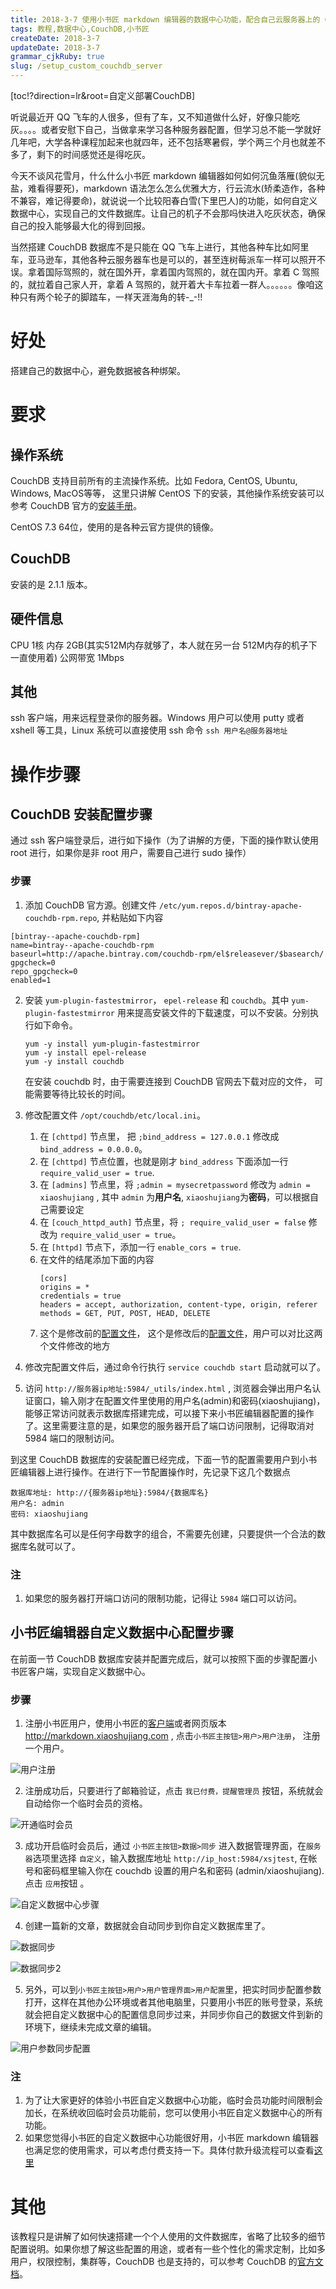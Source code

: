 ```yaml
---
title: 2018-3-7 使用小书匠 markdown 编辑器的数据中心功能，配合自己云服务器上的 CouchDB 数据库，实现自己的文件数据中心
tags: 教程,数据中心,CouchDB,小书匠
createDate: 2018-3-7
updateDate: 2018-3-7
grammar_cjkRuby: true
slug: /setup_custom_couchdb_server
---
```



[toc!?direction=lr&root=自定义部署CouchDB]

听说最近开 QQ 飞车的人很多，但有了车，又不知道做什么好，好像只能吃灰。。。。或者安慰下自己，当做拿来学习各种服务器配置，但学习总不能一学就好几年吧，大学各种课程加起来也就四年，还不包括寒暑假，学个两三个月也就差不多了，剩下的时间感觉还是得吃灰。


今天不谈风花雪月，什么什么小书匠 markdown 编辑器如何如何沉鱼落雁(貌似无盐，难看得要死)，markdown 语法怎么怎么优雅大方，行云流水(矫柔造作，各种不兼容，难记得要命)，就说说一个比较阳春白雪(下里巴人)的功能，如何自定义数据中心，实现自己的文件数据库。让自己的机子不会那吗快进入吃灰状态，确保自己的投入能够最大化的得到回报。

当然搭建 CouchDB 数据库不是只能在 QQ 飞车上进行，其他各种车比如阿里车，亚马逊车，其他各种云服务器车也是可以的，甚至连树莓派车一样可以照开不误。拿着国际驾照的，就在国外开，拿着国内驾照的，就在国内开。拿着 C 驾照的，就拉着自己家人开，拿着 A 驾照的，就开着大卡车拉着一群人。。。。。。像咱这种只有两个轮子的脚踏车，一样天涯海角的转-_-!!


# 好处

搭建自己的数据中心，避免数据被各种绑架。

# 要求

## 操作系统

CouchDB 支持目前所有的主流操作系统。比如 Fedora, CentOS, Ubuntu, Windows, MacOS等等，
这里只讲解 CentOS 下的安装，其他操作系统安装可以参考 CouchDB 官方的[安装手册][1]。

CentOS 7.3 64位，使用的是各种云官方提供的镜像。

## CouchDB

安装的是 2.1.1 版本。

## 硬件信息

CPU	1核
内存	2GB(其实512M内存就够了，本人就在另一台 512M内存的机子下一直使用着)
公网带宽	1Mbps

## 其他

ssh 客户端，用来远程登录你的服务器。Windows 用户可以使用 putty 或者 xshell 等工具，Linux 系统可以直接使用 ssh 命令 `ssh 用户名@服务器地址`

# 操作步骤


## CouchDB 安装配置步骤

通过 ssh 客户端登录后，进行如下操作（为了讲解的方便，下面的操作默认使用 root 进行，如果你是非 root 用户，需要自己进行 sudo 操作）

### 步骤

1.   添加 CouchDB 官方源。创建文件 `/etc/yum.repos.d/bintray-apache-couchdb-rpm.repo`, 并粘贴如下内容

```
[bintray--apache-couchdb-rpm]
name=bintray--apache-couchdb-rpm
baseurl=http://apache.bintray.com/couchdb-rpm/el$releasever/$basearch/
gpgcheck=0
repo_gpgcheck=0
enabled=1
```

2. 安装  `yum-plugin-fastestmirror`， `epel-release` 和 `couchdb`。其中 `yum-plugin-fastestmirror` 用来提高安装文件的下载速度，可以不安装。分别执行如下命令。
	```
	yum -y install yum-plugin-fastestmirror
	yum -y install epel-release
	yum -y install couchdb
	```
   在安装 couchdb 时，由于需要连接到 CouchDB 官网去下载对应的文件， 可能需要等待比较长的时间。

3. 修改配置文件 `/opt/couchdb/etc/local.ini`。
    1. 在 `[chttpd]` 节点里， 把 `;bind_address = 127.0.0.1` 修改成 `bind_address = 0.0.0.0`。
    2. 在 `[chttpd]` 节点位置，也就是刚才 `bind_address` 下面添加一行 `require_valid_user = true`.
    3. 在 `[admins]` 节点里，将 `;admin = mysecretpassword` 修改为 `admin = xiaoshujiang` , 其中 `admin` 为**用户名**, `xiaoshujiang`为**密码**，可以根据自己需要设定
    4. 在 `[couch_httpd_auth]` 节点里，将 `; require_valid_user = false` 修改为  `require_valid_user = true`。 
    5. 在 `[httpd]` 节点下，添加一行 `enable_cors = true`.
    6. 在文件的结尾添加下面的内容
		```
		[cors]
		origins = *
		credentials = true
		headers = accept, authorization, content-type, origin, referer
		methods = GET, PUT, POST, HEAD, DELETE
		```
	7. 这个是修改前的[配置文件][2]， 这个是修改后的[配置文件][3]，用户可以对比这两个文件修改的地方
4.  修改完配置文件后，通过命令行执行 `service couchdb start` 启动就可以了。
5.  访问 `http://服务器ip地址:5984/_utils/index.html`  , 浏览器会弹出用户名认证窗口，输入刚才在配置文件里使用的用户名(admin)和密码(xiaoshujiang)，能够正常访问就表示数据库搭建完成，可以接下来小书匠编辑器配置的操作了。这里需要注意的是，如果您的服务器开启了端口访问限制，记得取消对 5984 端口的限制访问。

到这里 CouchDB 数据库的安装配置已经完成，下面一节的配置需要用户到小书匠编辑器上进行操作。在进行下一节配置操作时，先记录下这几个数据点

```
数据库地址: http://{服务器ip地址}:5984/{数据库名}
用户名: admin
密码: xiaoshujiang
```

其中数据库名可以是任何字母数字的组合，不需要先创建，只要提供一个合法的数据库名就可以了。

### 注

1. 如果您的服务器打开端口访问的限制功能，记得让  `5984` 端口可以访问。

## 小书匠编辑器自定义数据中心配置步骤

在前面一节 CouchDB 数据库安装并配置完成后，就可以按照下面的步骤配置小书匠客户端，实现自定义数据中心。

### 步骤


1. 注册小书匠用户，使用小书匠的[客户端][4]或者网页版本 http://markdown.xiaoshujiang.com ,  点击`小书匠主按钮>用户>用户注册`， 注册一个用户。

![用户注册][5]

2. 注册成功后，只要进行了邮箱验证，点击 `我已付费，提醒管理员` 按钮，系统就会自动给你一个临时会员的资格。

![开通临时会员][6]

3. 成功开启临时会员后，通过 `小书匠主按钮>数据>同步`  进入数据管理界面，在`服务器`选项里选择 `自定义`，输入数据库地址 `http://ip_host:5984/xsjtest`, 在帐号和密码框里输入你在 couchdb 设置的用户名和密码 (admin/xiaoshujiang). 点击 `应用`按钮 。

![自定义数据中心步骤][7]

4. 创建一篇新的文章，数据就会自动同步到你自定义数据库里了。

![数据同步][8]

![数据同步2][9]

5. 另外，可以到`小书匠主按钮>用户>用户管理界面>用户配置`里，把实时同步配置参数打开，这样在其他办公环境或者其他电脑里，只要用小书匠的账号登录，系统就会把自定义数据中心的配置信息同步过来，并同步你自己的数据文件到新的环境下，继续未完成文章的编辑。

![用户参数同步配置][10]

### 注

1. 为了让大家更好的体验小书匠自定义数据中心功能，临时会员功能时间限制会加长，在系统收回临时会员功能前，您可以使用小书匠自定义数据中心的所有功能。
2. 如果您觉得小书匠的自定义数据中心功能很好用，小书匠 markdown 编辑器也满足您的使用需求，可以考虑付费支持一下。具体付款升级流程可以查看[这里][11]


# 其他

该教程只是讲解了如何快速搭建一个个人使用的文件数据库，省略了比较多的细节配置说明。如果你想了解这些配置的用途，或者有一些个性化的需求定制，比如多用户，权限控制，集群等，CouchDB 也是支持的，可以参考 CouchDB 的[官方文档][12]。


  [1]: http://docs.couchdb.org/en/2.1.1/install/index.html
  [2]: https://github.com/suziwen/blogxiaoshujiang/blob/master/local.ini.before
  [3]: https://github.com/suziwen/blogxiaoshujiang/blob/master/local.ini.after
  [4]: http://soft.xiaoshujiang.com/download.html
  [5]: ./images/1520497153443.jpg
  [6]: ./images/1520496469826.jpg
  [7]: ./images/%E8%87%AA%E5%AE%9A%E4%B9%89%E6%95%B0%E6%8D%AE%E4%B8%AD%E5%BF%83%E6%AD%A5%E9%AA%A4.png "自定义数据中心步骤"
  [8]: ./images/1520498009096.jpg
  [9]: ./images/1520498117329.jpg
  [10]: ./images/1520497965287.jpg
  [11]: http://soft.xiaoshujiang.com/priceflow.html
  [12]: http://docs.couchdb.org/en/2.1.1/intro/index.html